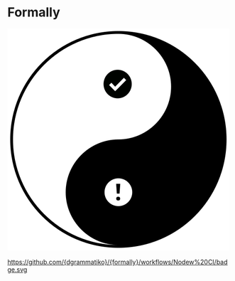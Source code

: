 # Formally

![Formally logo](formally.svg)

https://github.com/{dgrammatiko}/{formally}/workflows/Nodew%20CI/badge.svg
